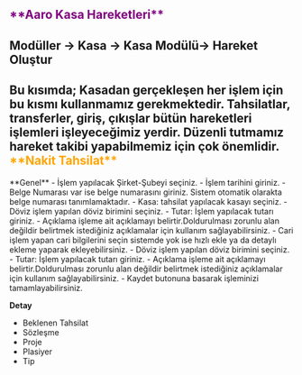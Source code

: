 <h2>
<span style="color: purple;">
 **Aaro Kasa Hareketleri**
</span>
</h2>

## Modüller -> Kasa -> Kasa Modülü-> Hareket Oluştur
<h2> 
Bu kısımda; Kasadan gerçekleşen her işlem için bu kısmı kullanmamız gerekmektedir. 
Tahsilatlar, transferler, giriş, çıkışlar bütün hareketleri işlemleri işleyeceğimiz yerdir. 
Düzenli tutmamız hareket takibi yapabilmemiz için çok önemlidir.
<span style="color: orange;">
**Nakit Tahsilat**
</span>
</h2>
**Genel**
- İşlem yapılacak Şirket-Şubeyi seçiniz.
- İşlem tarihini giriniz.
- Belge Numarası var ise belge numarasını giriniz. Sistem otomatik olarakta belge numarası tanımlamaktadır.
- Kasa: tahsilat yapılacak kasayı seçiniz.
- Döviz işlem yapılan döviz birimini seçiniz.
- Tutar: İşlem yapılacak tutarı giriniz.
- Açıklama işleme ait açıklamayı belirtir.Doldurulması zorunlu alan değildir belirtmek istediğiniz açıklamalar için kullanım sağlayabilirsiniz.
- Cari işlem yapan cari bilgilerini seçin sistemde yok ise hızlı ekle ya da detaylı ekleme yaparak ekleyebilirsiniz.
- Döviz işlem yapılan döviz birimini seçiniz.
- Tutar: İşlem yapılacak tutarı giriniz.
- Açıklama işleme ait açıklamayı belirtir.Doldurulması zorunlu alan değildir belirtmek istediğiniz açıklamalar için kullanım sağlayabilirsiniz.
- Kaydet butonuna basarak işleminizi tamamlayabilirsiniz.

**Detay**
- Beklenen Tahsilat
- Sözleşme
- Proje
- Plasiyer
- Tip